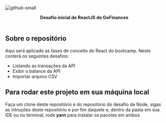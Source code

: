 ![github-small](https://miro.medium.com/max/3200/1*OvYjQmX9G7QXZkMYQE-wpQ.jpeg)

<p align="center">
  <b>Desafio inicial de ReactJS do GoFinances</b><br><br>
</p>

## Sobre o repositório

Aqui será aplicado as fases de conceito do React do bootcamp. Neste conterá os seguintes desafios: 

+ Listando as transações da API
+ Exibir o balance da API
+ Importar arquivo CSV


## Para rodar este projeto em sua máquina local

Faça um clone deste repositório e do repositório do desafio de Node, sigas as intruções deste repositório e por fim daquele e,
dentro da pasta em sua IDE ou no terminal, rode **yarn** para instalar os pacotes em ambos

